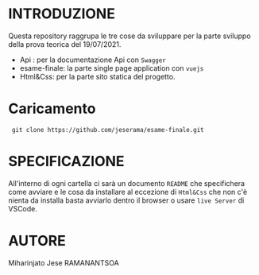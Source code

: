 # INTRODUZIONE

Questa repository raggrupa le tre cose da sviluppare per la parte sviluppo della prova teorica del 19/07/2021. 
  *  Api : per la documentazione Api con `Swagger`
  *  esame-finale: la parte single page application con `vuejs`
  *  Html&Css: per la parte sito statica del progetto.

# Caricamento 
` git clone https://github.com/jeserama/esame-finale.git`
# SPECIFICAZIONE
All'interno di ogni cartella ci sarà un documento `README` che specifichera come avviare e le cosa da installare al eccezione di `Html&Css` che non c'è nienta da installa basta avviarlo dentro il browser o usare `live Server` di VSCode.
# AUTORE
Miharinjato Jese RAMANANTSOA
